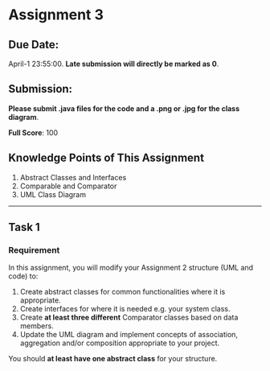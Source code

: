# Assignment 3

## **Due Date:**

April-1 23:55:00. **Late submission will directly be marked as 0**.

## **Submission:**

**Please submit .java files for the code and a .png or .jpg for the class diagram**.

**Full Score**: 100

## **Knowledge Points** of This Assignment

1. Abstract Classes and Interfaces
2. Comparable and Comparator
3. UML Class Diagram

---

## Task 1

### Requirement

In this assignment, you will modify your Assignment 2 structure (UML and code) to:

1. Create abstract classes for common functionalities where it is appropriate.
2. Create interfaces for where it is needed e.g. your system class.
3. Create **at least three different** Comparator classes based on data members.
4. Update the UML diagram and implement concepts of association, aggregation and/or composition appropriate to your project.

You should **at least have one abstract class** for your structure.
